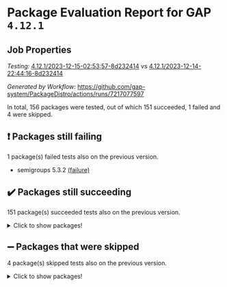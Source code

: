# Package Evaluation Report for GAP `4.12.1`

## Job Properties

*Testing:* [4.12.1/2023-12-15-02:53:57-8d232414](https://github.com/gap-system/PackageDistro/blob/data/reports/4.12.1/2023-12-15-02:53:57-8d232414) vs [4.12.1/2023-12-14-22:44:16-8d232414](https://github.com/gap-system/PackageDistro/blob/data/reports/4.12.1/2023-12-14-22:44:16-8d232414)

*Generated by Workflow:* https://github.com/gap-system/PackageDistro/actions/runs/7217077597

In total, 156 packages were tested, out of which 151 succeeded, 1 failed and 4 were skipped.

## :exclamation: Packages still failing

1 package(s) failed tests also on the previous version.
- semigroups 5.3.2 [(failure)](https://github.com/gap-system/PackageDistro/actions/runs/7217077597/job/19664674001)

## :heavy_check_mark: Packages still succeeding

151 package(s) succeeded tests also on the previous version.
<details><summary>Click to show packages!</summary>

- 4ti2interface 2023.02-04 [(success)](https://github.com/gap-system/PackageDistro/actions/runs/7217077597/job/19664653338)
- ace 5.6.2 [(success)](https://github.com/gap-system/PackageDistro/actions/runs/7217077597/job/19664653505)
- aclib 1.3.2 [(success)](https://github.com/gap-system/PackageDistro/actions/runs/7217077597/job/19664653675)
- agt 0.3.1 [(success)](https://github.com/gap-system/PackageDistro/actions/runs/7217077597/job/19664653849)
- alnuth 3.2.1 [(success)](https://github.com/gap-system/PackageDistro/actions/runs/7217077597/job/19664654023)
- anupq 3.3.0 [(success)](https://github.com/gap-system/PackageDistro/actions/runs/7217077597/job/19664654213)
- atlasrep 2.1.7 [(success)](https://github.com/gap-system/PackageDistro/actions/runs/7217077597/job/19664654385)
- autodoc 2023.06.19 [(success)](https://github.com/gap-system/PackageDistro/actions/runs/7217077597/job/19664654565)
- automata 1.15 [(success)](https://github.com/gap-system/PackageDistro/actions/runs/7217077597/job/19664654743)
- automgrp 1.3.2 [(success)](https://github.com/gap-system/PackageDistro/actions/runs/7217077597/job/19664654903)
- autpgrp 1.11 [(success)](https://github.com/gap-system/PackageDistro/actions/runs/7217077597/job/19664655113)
- cap 2023.12-10 [(success)](https://github.com/gap-system/PackageDistro/actions/runs/7217077597/job/19664655343)
- caratinterface 2.3.5 [(success)](https://github.com/gap-system/PackageDistro/actions/runs/7217077597/job/19664655547)
- cddinterface 2022.11.01 [(success)](https://github.com/gap-system/PackageDistro/actions/runs/7217077597/job/19664655739)
- circle 1.6.6 [(success)](https://github.com/gap-system/PackageDistro/actions/runs/7217077597/job/19664655929)
- classicpres 1.22 [(success)](https://github.com/gap-system/PackageDistro/actions/runs/7217077597/job/19664656112)
- cohomolo 1.6.11 [(success)](https://github.com/gap-system/PackageDistro/actions/runs/7217077597/job/19664656284)
- congruence 1.2.5 [(success)](https://github.com/gap-system/PackageDistro/actions/runs/7217077597/job/19664656438)
- corelg 1.56 [(success)](https://github.com/gap-system/PackageDistro/actions/runs/7217077597/job/19664656616)
- crime 1.6 [(success)](https://github.com/gap-system/PackageDistro/actions/runs/7217077597/job/19664656779)
- crisp 1.4.6 [(success)](https://github.com/gap-system/PackageDistro/actions/runs/7217077597/job/19664656924)
- crypting 0.10.4 [(success)](https://github.com/gap-system/PackageDistro/actions/runs/7217077597/job/19664657098)
- cryst 4.1.26 [(success)](https://github.com/gap-system/PackageDistro/actions/runs/7217077597/job/19664657282)
- crystcat 1.1.10 [(success)](https://github.com/gap-system/PackageDistro/actions/runs/7217077597/job/19664657453)
- ctbllib 1.3.6 [(success)](https://github.com/gap-system/PackageDistro/actions/runs/7217077597/job/19664657639)
- cubefree 1.19 [(success)](https://github.com/gap-system/PackageDistro/actions/runs/7217077597/job/19664657809)
- curlinterface 2.3.2 [(success)](https://github.com/gap-system/PackageDistro/actions/runs/7217077597/job/19664657983)
- cvec 2.8.1 [(success)](https://github.com/gap-system/PackageDistro/actions/runs/7217077597/job/19664658177)
- datastructures 0.3.0 [(success)](https://github.com/gap-system/PackageDistro/actions/runs/7217077597/job/19664658359)
- deepthought 1.0.6 [(success)](https://github.com/gap-system/PackageDistro/actions/runs/7217077597/job/19664658534)
- design 1.8 [(success)](https://github.com/gap-system/PackageDistro/actions/runs/7217077597/job/19664658736)
- difsets 2.3.1 [(success)](https://github.com/gap-system/PackageDistro/actions/runs/7217077597/job/19664658953)
- digraphs 1.6.3 [(success)](https://github.com/gap-system/PackageDistro/actions/runs/7217077597/job/19664659139)
- edim 1.3.7 [(success)](https://github.com/gap-system/PackageDistro/actions/runs/7217077597/job/19664659318)
- example 4.3.4 [(success)](https://github.com/gap-system/PackageDistro/actions/runs/7217077597/job/19664659500)
- examplesforhomalg 2023.10-01 [(success)](https://github.com/gap-system/PackageDistro/actions/runs/7217077597/job/19664659682)
- factint 1.6.3 [(success)](https://github.com/gap-system/PackageDistro/actions/runs/7217077597/job/19664659855)
- ferret 1.0.9 [(success)](https://github.com/gap-system/PackageDistro/actions/runs/7217077597/job/19664660023)
- fga 1.5.0 [(success)](https://github.com/gap-system/PackageDistro/actions/runs/7217077597/job/19664660247)
- fining 1.5.6 [(success)](https://github.com/gap-system/PackageDistro/actions/runs/7217077597/job/19664660416)
- float 1.0.3 [(success)](https://github.com/gap-system/PackageDistro/actions/runs/7217077597/job/19664660604)
- format 1.4.3 [(success)](https://github.com/gap-system/PackageDistro/actions/runs/7217077597/job/19664660800)
- forms 1.2.9 [(success)](https://github.com/gap-system/PackageDistro/actions/runs/7217077597/job/19664661002)
- fplsa 1.2.6 [(success)](https://github.com/gap-system/PackageDistro/actions/runs/7217077597/job/19664661219)
- fr 2.4.12 [(success)](https://github.com/gap-system/PackageDistro/actions/runs/7217077597/job/19664661393)
- francy 2.0.3 [(success)](https://github.com/gap-system/PackageDistro/actions/runs/7217077597/job/19664661565)
- fwtree 1.3 [(success)](https://github.com/gap-system/PackageDistro/actions/runs/7217077597/job/19664661734)
- gapdoc 1.6.6 [(success)](https://github.com/gap-system/PackageDistro/actions/runs/7217077597/job/19664661895)
- gauss 2023.02-04 [(success)](https://github.com/gap-system/PackageDistro/actions/runs/7217077597/job/19664662044)
- gaussforhomalg 2023.11-01 [(success)](https://github.com/gap-system/PackageDistro/actions/runs/7217077597/job/19664662165)
- gbnp 1.0.5 [(success)](https://github.com/gap-system/PackageDistro/actions/runs/7217077597/job/19664662297)
- generalizedmorphismsforcap 2023.08-02 [(success)](https://github.com/gap-system/PackageDistro/actions/runs/7217077597/job/19664662439)
- genss 1.6.8 [(success)](https://github.com/gap-system/PackageDistro/actions/runs/7217077597/job/19664662562)
- gradedmodules 2023.09-01 [(success)](https://github.com/gap-system/PackageDistro/actions/runs/7217077597/job/19664662697)
- gradedringforhomalg 2023.08-01 [(success)](https://github.com/gap-system/PackageDistro/actions/runs/7217077597/job/19664662828)
- grape 4.9.0 [(success)](https://github.com/gap-system/PackageDistro/actions/runs/7217077597/job/19664662944)
- groupoids 1.73 [(success)](https://github.com/gap-system/PackageDistro/actions/runs/7217077597/job/19664663060)
- grpconst 2.6.4 [(success)](https://github.com/gap-system/PackageDistro/actions/runs/7217077597/job/19664663192)
- guarana 0.96.3 [(success)](https://github.com/gap-system/PackageDistro/actions/runs/7217077597/job/19664663319)
- guava 3.18 [(success)](https://github.com/gap-system/PackageDistro/actions/runs/7217077597/job/19664663463)
- hap 1.60 [(success)](https://github.com/gap-system/PackageDistro/actions/runs/7217077597/job/19664663618)
- hapcryst 0.1.15 [(success)](https://github.com/gap-system/PackageDistro/actions/runs/7217077597/job/19664663736)
- hecke 1.5.3 [(success)](https://github.com/gap-system/PackageDistro/actions/runs/7217077597/job/19664663886)
- help 3.5 [(success)](https://github.com/gap-system/PackageDistro/actions/runs/7217077597/job/19664664010)
- homalg 2023.10-01 [(success)](https://github.com/gap-system/PackageDistro/actions/runs/7217077597/job/19664664215)
- homalgtocas 2023.11-01 [(success)](https://github.com/gap-system/PackageDistro/actions/runs/7217077597/job/19664664662)
- idrel 2.45 [(success)](https://github.com/gap-system/PackageDistro/actions/runs/7217077597/job/19664664803)
- images 1.3.1 [(success)](https://github.com/gap-system/PackageDistro/actions/runs/7217077597/job/19664665005)
- intpic 0.3.0 [(success)](https://github.com/gap-system/PackageDistro/actions/runs/7217077597/job/19664665148)
- io 4.8.2 [(success)](https://github.com/gap-system/PackageDistro/actions/runs/7217077597/job/19664665367)
- io_forhomalg 2023.02-04 [(success)](https://github.com/gap-system/PackageDistro/actions/runs/7217077597/job/19664665514)
- irredsol 1.4.4 [(success)](https://github.com/gap-system/PackageDistro/actions/runs/7217077597/job/19664665638)
- json 2.1.1 [(success)](https://github.com/gap-system/PackageDistro/actions/runs/7217077597/job/19664665764)
- jupyterkernel 1.5.0 [(success)](https://github.com/gap-system/PackageDistro/actions/runs/7217077597/job/19664665881)
- jupyterviz 1.5.6 [(success)](https://github.com/gap-system/PackageDistro/actions/runs/7217077597/job/19664666070)
- kan 1.36 [(success)](https://github.com/gap-system/PackageDistro/actions/runs/7217077597/job/19664666196)
- kbmag 1.5.11 [(success)](https://github.com/gap-system/PackageDistro/actions/runs/7217077597/job/19664666366)
- laguna 3.9.6 [(success)](https://github.com/gap-system/PackageDistro/actions/runs/7217077597/job/19664666471)
- liealgdb 2.2.1 [(success)](https://github.com/gap-system/PackageDistro/actions/runs/7217077597/job/19664666610)
- liepring 2.8 [(success)](https://github.com/gap-system/PackageDistro/actions/runs/7217077597/job/19664666741)
- liering 2.4.2 [(success)](https://github.com/gap-system/PackageDistro/actions/runs/7217077597/job/19664666862)
- linearalgebraforcap 2023.12-05 [(success)](https://github.com/gap-system/PackageDistro/actions/runs/7217077597/job/19664667001)
- localizeringforhomalg 2023.10-01 [(success)](https://github.com/gap-system/PackageDistro/actions/runs/7217077597/job/19664667152)
- loops 3.4.3 [(success)](https://github.com/gap-system/PackageDistro/actions/runs/7217077597/job/19664667341)
- lpres 1.0.3 [(success)](https://github.com/gap-system/PackageDistro/actions/runs/7217077597/job/19664667512)
- majoranaalgebras 1.5.1 [(success)](https://github.com/gap-system/PackageDistro/actions/runs/7217077597/job/19664667673)
- mapclass 1.4.6 [(success)](https://github.com/gap-system/PackageDistro/actions/runs/7217077597/job/19664667845)
- matgrp 0.70 [(success)](https://github.com/gap-system/PackageDistro/actions/runs/7217077597/job/19664668024)
- matricesforhomalg 2023.11-02 [(success)](https://github.com/gap-system/PackageDistro/actions/runs/7217077597/job/19664668184)
- modisom 2.5.4 [(success)](https://github.com/gap-system/PackageDistro/actions/runs/7217077597/job/19664668387)
- modulepresentationsforcap 2023.10-01 [(success)](https://github.com/gap-system/PackageDistro/actions/runs/7217077597/job/19664668555)
- modules 2023.10-01 [(success)](https://github.com/gap-system/PackageDistro/actions/runs/7217077597/job/19664668714)
- monoidalcategories 2023.11-02 [(success)](https://github.com/gap-system/PackageDistro/actions/runs/7217077597/job/19664668888)
- nconvex 2022.09-01 [(success)](https://github.com/gap-system/PackageDistro/actions/runs/7217077597/job/19664669093)
- nilmat 1.4.2 [(success)](https://github.com/gap-system/PackageDistro/actions/runs/7217077597/job/19664669272)
- nock 1.5 [(success)](https://github.com/gap-system/PackageDistro/actions/runs/7217077597/job/19664669440)
- normalizinterface 1.3.6 [(success)](https://github.com/gap-system/PackageDistro/actions/runs/7217077597/job/19664669606)
- nq 2.5.10 [(success)](https://github.com/gap-system/PackageDistro/actions/runs/7217077597/job/19664669821)
- numericalsgps 1.3.1 [(success)](https://github.com/gap-system/PackageDistro/actions/runs/7217077597/job/19664669999)
- openmath 11.5.3 [(success)](https://github.com/gap-system/PackageDistro/actions/runs/7217077597/job/19664670176)
- orb 4.9.0 [(success)](https://github.com/gap-system/PackageDistro/actions/runs/7217077597/job/19664670381)
- packagemanager 1.4.1 [(success)](https://github.com/gap-system/PackageDistro/actions/runs/7217077597/job/19664670538)
- patternclass 2.4.3 [(success)](https://github.com/gap-system/PackageDistro/actions/runs/7217077597/job/19664670712)
- permut 2.0.4 [(success)](https://github.com/gap-system/PackageDistro/actions/runs/7217077597/job/19664670892)
- polenta 1.3.10 [(success)](https://github.com/gap-system/PackageDistro/actions/runs/7217077597/job/19664671069)
- polymaking 0.8.7 [(success)](https://github.com/gap-system/PackageDistro/actions/runs/7217077597/job/19664671244)
- primgrp 3.4.4 [(success)](https://github.com/gap-system/PackageDistro/actions/runs/7217077597/job/19664671428)
- profiling 2.5.4 [(success)](https://github.com/gap-system/PackageDistro/actions/runs/7217077597/job/19664671605)
- qpa 1.34 [(success)](https://github.com/gap-system/PackageDistro/actions/runs/7217077597/job/19664671771)
- quagroup 1.8.3 [(success)](https://github.com/gap-system/PackageDistro/actions/runs/7217077597/job/19664671953)
- radiroot 2.9 [(success)](https://github.com/gap-system/PackageDistro/actions/runs/7217077597/job/19664672161)
- rcwa 4.7.1 [(success)](https://github.com/gap-system/PackageDistro/actions/runs/7217077597/job/19664672343)
- rds 1.8 [(success)](https://github.com/gap-system/PackageDistro/actions/runs/7217077597/job/19664672524)
- recog 1.4.2 [(success)](https://github.com/gap-system/PackageDistro/actions/runs/7217077597/job/19664672720)
- repndecomp 1.3.0 [(success)](https://github.com/gap-system/PackageDistro/actions/runs/7217077597/job/19664672927)
- repsn 3.1.1 [(success)](https://github.com/gap-system/PackageDistro/actions/runs/7217077597/job/19664673127)
- resclasses 4.7.3 [(success)](https://github.com/gap-system/PackageDistro/actions/runs/7217077597/job/19664673288)
- ringsforhomalg 2023.11-02 [(success)](https://github.com/gap-system/PackageDistro/actions/runs/7217077597/job/19664673469)
- sco 2023.08-01 [(success)](https://github.com/gap-system/PackageDistro/actions/runs/7217077597/job/19664673653)
- scscp 2.4.1 [(success)](https://github.com/gap-system/PackageDistro/actions/runs/7217077597/job/19664673835)
- sglppow 2.3 [(success)](https://github.com/gap-system/PackageDistro/actions/runs/7217077597/job/19664674165)
- sgpviz 0.999.5 [(success)](https://github.com/gap-system/PackageDistro/actions/runs/7217077597/job/19664674322)
- simpcomp 2.1.14 [(success)](https://github.com/gap-system/PackageDistro/actions/runs/7217077597/job/19664674497)
- singular 2023.02.09 [(success)](https://github.com/gap-system/PackageDistro/actions/runs/7217077597/job/19664674674)
- sl2reps 1.1 [(success)](https://github.com/gap-system/PackageDistro/actions/runs/7217077597/job/19664674843)
- sla 1.5.3 [(success)](https://github.com/gap-system/PackageDistro/actions/runs/7217077597/job/19664675048)
- smallgrp 1.5.3 [(success)](https://github.com/gap-system/PackageDistro/actions/runs/7217077597/job/19664675227)
- smallsemi 0.6.13 [(success)](https://github.com/gap-system/PackageDistro/actions/runs/7217077597/job/19664675444)
- sonata 2.9.6 [(success)](https://github.com/gap-system/PackageDistro/actions/runs/7217077597/job/19664675637)
- sophus 1.27 [(success)](https://github.com/gap-system/PackageDistro/actions/runs/7217077597/job/19664675832)
- sotgrps 1.2 [(success)](https://github.com/gap-system/PackageDistro/actions/runs/7217077597/job/19664676009)
- spinsym 1.5.2 [(success)](https://github.com/gap-system/PackageDistro/actions/runs/7217077597/job/19664676178)
- standardff 1.0 [(success)](https://github.com/gap-system/PackageDistro/actions/runs/7217077597/job/19664676350)
- symbcompcc 1.3.2 [(success)](https://github.com/gap-system/PackageDistro/actions/runs/7217077597/job/19664676486)
- thelma 1.3 [(success)](https://github.com/gap-system/PackageDistro/actions/runs/7217077597/job/19664676617)
- tomlib 1.2.9 [(success)](https://github.com/gap-system/PackageDistro/actions/runs/7217077597/job/19664676791)
- toolsforhomalg 2023.11-01 [(success)](https://github.com/gap-system/PackageDistro/actions/runs/7217077597/job/19664676945)
- toric 1.9.5 [(success)](https://github.com/gap-system/PackageDistro/actions/runs/7217077597/job/19664677088)
- toricvarieties 2022.07.13 [(success)](https://github.com/gap-system/PackageDistro/actions/runs/7217077597/job/19664677235)
- transgrp 3.6.5 [(success)](https://github.com/gap-system/PackageDistro/actions/runs/7217077597/job/19664677421)
- ugaly 4.1.3 [(success)](https://github.com/gap-system/PackageDistro/actions/runs/7217077597/job/19664677572)
- unipot 1.5 [(success)](https://github.com/gap-system/PackageDistro/actions/runs/7217077597/job/19664677698)
- unitlib 4.2.0 [(success)](https://github.com/gap-system/PackageDistro/actions/runs/7217077597/job/19664677871)
- utils 0.84 [(success)](https://github.com/gap-system/PackageDistro/actions/runs/7217077597/job/19664678006)
- uuid 0.7 [(success)](https://github.com/gap-system/PackageDistro/actions/runs/7217077597/job/19664678132)
- walrus 0.9991 [(success)](https://github.com/gap-system/PackageDistro/actions/runs/7217077597/job/19664678249)
- wedderga 4.10.4 [(success)](https://github.com/gap-system/PackageDistro/actions/runs/7217077597/job/19664678375)
- xmod 2.91 [(success)](https://github.com/gap-system/PackageDistro/actions/runs/7217077597/job/19664678485)
- xmodalg 1.23 [(success)](https://github.com/gap-system/PackageDistro/actions/runs/7217077597/job/19664678614)
- yangbaxter 0.10.3 [(success)](https://github.com/gap-system/PackageDistro/actions/runs/7217077597/job/19664678738)
- zeromqinterface 0.14 [(success)](https://github.com/gap-system/PackageDistro/actions/runs/7217077597/job/19664678867)
</details>

## :heavy_minus_sign: Packages that were skipped

4 package(s) skipped tests also on the previous version.
<details><summary>Click to show packages!</summary>

- browse 1.8.21 [(skipped)](https://github.com/gap-system/PackageDistro/actions/runs/7217077597/job/19664297492)
- itc 1.5.1 [(skipped)](https://github.com/gap-system/PackageDistro/actions/runs/7217077597/job/19664297492)
- polycyclic 2.16 [(skipped)](https://github.com/gap-system/PackageDistro/actions/runs/7217077597/job/19664297492)
- xgap 4.31 [(skipped)](https://github.com/gap-system/PackageDistro/actions/runs/7217077597/job/19664297492)
</details>

